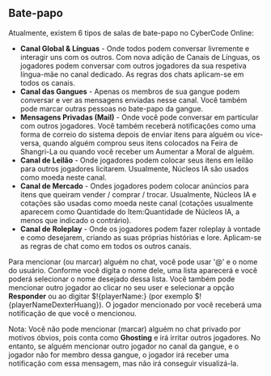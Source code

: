 ## Bate-papo

Atualmente, existem 6 tipos de salas de bate-papo no CyberCode Online:
- **Canal Global & Línguas** - Onde todos podem conversar livremente e interagir uns com os outros. Com nova adição de Canais de Línguas, os jogadores podem conversar com outros jogadores da sua respetiva língua-mãe no canal dedicado. As regras dos chats aplicam-se em todos os canais. 
- **Canal das Gangues** - Apenas os membros de sua gangue podem conversar e ver as mensagens enviadas nesse canal. Você também pode marcar outras pessoas no bate-papo da gangue.
- **Mensagens Privadas (Mail)** - Onde você pode conversar em particular com outros jogadores. Você também receberá notificações como uma forma de correio do sistema depois de enviar itens para alguém ou vice-versa, quando alguém comprou seus itens colocados na Feira de Shangri-La ou quando você receber um Aumentar a Moral de alguém.
- **Canal de Leilão** - Onde jogadores podem colocar seus itens em leilão para outros jogadores licitarem. Usualmente, Núcleos IA são usados como moeda neste canal. 
- **Canal de Mercado** - Ondes jogadores podem colocar anúncios para itens que queiram vender / comprar / trocar. Usualmente, Núcleos IA e cotações são usadas como moeda neste canal (cotações usualmente aparecem como Quantidade do Item:Quantidade de Núcleos IA, a menos que indicado o contrário). 
- **Canal de Roleplay** - Onde os jogadores podem fazer roleplay à vontade e como desejarem, criando as suas próprias histórias e lore. Aplicam-se as regras de chat como em todos os outros canais. 

Para mencionar (ou marcar) alguém no chat, você pode usar '@' e o nome do usuário. Conforme você digita o nome dele, uma lista aparecerá e você poderá selecionar o nome desejado dessa lista. Você também pode mencionar outro jogador ao clicar no seu user e selecionar a opção **Responder** ou ao digitar $!{playerName:} (por exemplo $!{playerNameDexterHuang}). O jogador mencionado por você receberá uma notificação de que você o mencionou. 

Nota: Você não pode mencionar (marcar) alguém no chat privado por motivos óbvios, pois conta como **Ghosting** e irá irritar outros jogadores. No entanto, se alguém mencionar outro jogador no canal da gangue, e o jogador não for membro dessa gangue, o jogador irá receber uma notificação com essa mensagem, mas não irá conseguir visualizá-la. 
